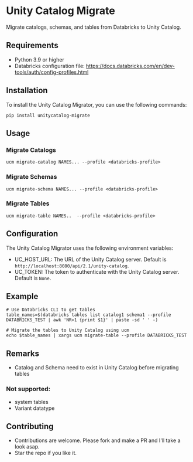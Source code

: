 # Unity Catalog Migrate

Migrate catalogs, schemas, and tables from Databricks to Unity Catalog.

## Requirements

- Python 3.9 or higher
- Databricks configuration file: https://docs.databricks.com/en/dev-tools/auth/config-profiles.html 

## Installation

To install the Unity Catalog Migrator, you can use the following commands:

```shell
pip install unitycatalog-migrate
```

## Usage

### Migrate Catalogs
```shell
ucm migrate-catalog NAMES... --profile <databricks-profile> 
```

### Migrate Schemas
```shell
ucm migrate-schema NAMES... --profile <databricks-profile> 
```

### Migrate Tables
```shell
ucm migrate-table NAMES..  --profile <databricks-profile>  
```

## Configuration

The Unity Catalog Migrator uses the following environment variables:
- UC_HOST_URL: The URL of the Unity Catalog server. Default is `http://localhost:8080/api/2.1/unity-catalog`.
- UC_TOKEN: The token to authenticate with the Unity Catalog server. Default is `None`.

## Example
```shell
# Use Databricks CLI to get tables 
table_names=$(databricks tables list catalog1 schema1 --profile DATABRICKS_TEST | awk 'NR>1 {print $1}' | paste -sd ' ' -)

# Migrate the tables to Unity Catalog using ucm
echo $table_names | xargs ucm migrate-table --profile DATABRICKS_TEST 
```

## Remarks
- Catalog and Schema need to exist in Unity Catalog before migrating tables

### Not supported:
- system tables 
- Variant datatype

## Contributing
- Contributions are welcome. Please fork and make a PR and I'll take a look asap.
- Star the repo if you like it.
